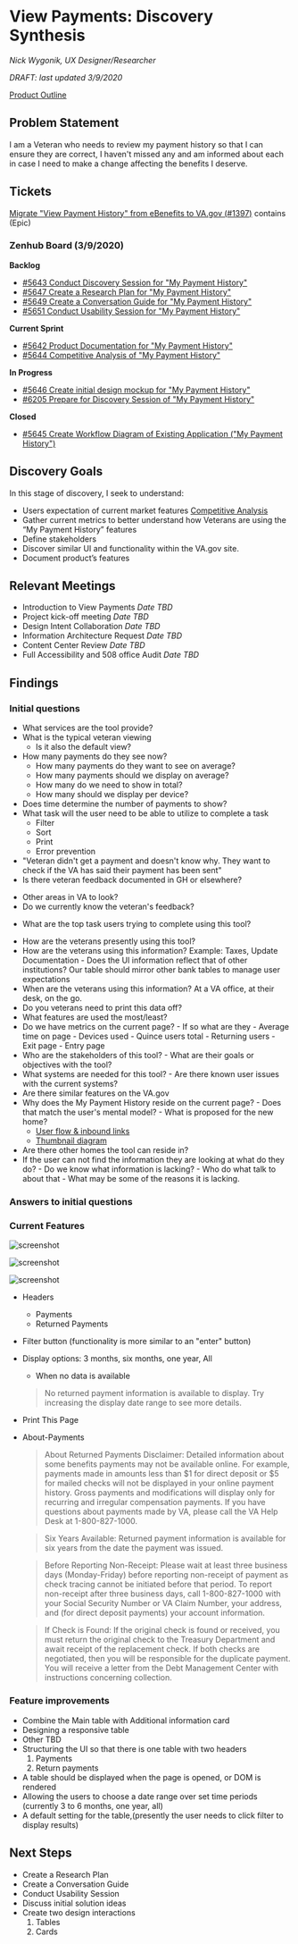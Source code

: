 # View Payments: Discovery Synthesis

*Nick Wygonik, UX Designer/Researcher*

*DRAFT: last updated 3/9/2020*

[Product Outline](https://github.com/department-of-veterans-affairs/va.gov-team/tree/master/products/payment-history)


## Problem Statement 
I am a Veteran who needs to review my payment history so that I can ensure they are correct, I haven't missed any and am informed about each in case I need to make a change affecting the benefits I deserve.

## Tickets
[Migrate "View Payment History" from eBenefits to VA.gov (#1397)]( https://app.zenhub.com/workspaces/vft-59c95ae5fda7577a9b3184f8/issues/department-of-veterans-affairs/va.gov-team/1397) contains 
(Epic)

### Zenhub Board (3/9/2020)
**Backlog**
-    [#5643 Conduct Discovery Session for "My Payment History"](https://app.zenhub.com/workspace/o/department-of-veterans-affairs/va.gov-team/issues/5643)
-    [#5647 Create a Research Plan for "My Payment History"](https://app.zenhub.com/workspace/o/department-of-veterans-affairs/va.gov-team/issues/5647)
-    [#5649 Create a Conversation Guide for "My Payment History"](https://app.zenhub.com/workspace/o/department-of-veterans-affairs/va.gov-team/issues/5649)
-    [#5651 Conduct Usability Session for "My Payment History"](https://app.zenhub.com/workspace/o/department-of-veterans-affairs/va.gov-team/issues/5651)

**Current Sprint**
-    [#5642 Product Documentation for "My Payment History"](https://app.zenhub.com/workspace/o/department-of-veterans-affairs/va.gov-team/issues/5642)
-    [#5644 Competitive Analysis of "My Payment History"](https://app.zenhub.com/workspace/o/department-of-veterans-affairs/va.gov-team/issues/5644)
    
**In Progress**
-    [#5646 Create initial design mockup for "My Payment History"](https://app.zenhub.com/workspace/o/department-of-veterans-affairs/va.gov-team/issues/5646)
-    [#6205 Prepare for Discovery Session of "My Payment History"](https://app.zenhub.com/workspace/o/department-of-veterans-affairs/va.gov-team/issues/6205)

**Closed**
-    [#5645 Create Workflow Diagram of Existing Application ("My Payment History")](https://app.zenhub.com/workspace/o/department-of-veterans-affairs/va.gov-team/issues/5645)


## Discovery Goals

In this stage of discovery, I seek to understand:

- Users expectation of current market features [Competitive Analysis]( https://github.com/department-of-veterans-affairs/va.gov-team/blob/master/teams/vsa/teams/ebenefits/features/view-payment-history/research-design/payment-history-comp-analysis.md)
- Gather current metrics to better understand how Veterans are using the “My Payment History” features
- Define stakeholders 
- Discover similar UI and functionality within the VA.gov site.
- Document product’s features

## Relevant Meetings

-    Introduction to View Payments *Date TBD*
-    Project kick-off meeting *Date TBD*
-    Design Intent Collaboration *Date TBD*
-    Information Architecture Request *Date TBD*
-    Content Center Review *Date TBD*
-    Full Accessibility and 508 office Audit *Date TBD*

## Findings

### Initial questions
+ What services are the tool provide?
+ What is the typical veteran viewing 
   - Is it also the default view? 
+ How many payments do they see now?
   - How many payments do they want to see on average?
   - How many payments should we display on average?
   - How many do we need to show in total?
   - How many should we display per device?
+ Does time determine the number of payments to show?
+ What task will the user need to be able to utilize to complete a task
   - Filter
   - Sort
   - Print
   - Error prevention
+    "Veteran didn't get a payment and doesn't know why. They want to check if the VA has said their payment has been sent"
+    Is there veteran feedback documented in GH or elsewhere?
   -    Other areas in VA to look?
   -    Do we currently know the veteran's feedback?
+ What are the top task users trying to complete using this tool?
-    How are the veterans presently using this tool?
   -    How are the veterans using this information? Example: Taxes, Update Documentation
       - Does the UI information reflect that of other institutions? Our table should mirror other bank tables to manage user expectations
-    When are the veterans using this information? At a VA office, at their desk, on the go.
-    Do you veterans need to print this data off?
-    What features are used the most/least?
-    Do we have metrics on the current page?
    -    If so what are they
    -    Average time on page
    -    Devices used
    -    Quince users total
    -    Returning users
    -    Exit page
    -    Entry page
-    Who are the stakeholders of this tool?
    -    What are their goals or objectives with the tool?
-    What systems are needed for this tool?
    -    Are there known user issues with the current systems?  
-    Are there similar features on the VA.gov
-    Why does the My Payment History reside on the current page?
    -    Does that match the user's mental model?
    -    What is proposed for the new home?
        -    [User flow & inbound links]( https://images.zenhubusercontent.com/5d6ec7967521390001c3e794/88ea6b54-e51b-4938-b72f-29c7ef6d5aa5)
        -    [Thumbnail diagram]( https://xd.adobe.com/view/44399930-6143-4192-6e80-99a0566c4092-3208/)
-    Are there other homes the tool can reside in?
-    If the user can not find the information they are looking at what do they do?
    -    Do we know what information is lacking?
    -    Who do what talk to about that
    -    What may be some of the reasons it is lacking.

### Answers to initial questions

### Current Features
 
![screenshot](images/payments-list-1.png)
 
![screenshot](images/payments-list-2.png)
 
![screenshot](images/payments-detail.png)

- Headers
    - Payments
    - Returned Payments
- Filter button (functionality is more similar to an "enter" button)
- Display options: 3 months, six months, one year, All
    - When no data is available
    > No returned payment information is available to display. Try increasing the display date range to see more details.
- Print This Page
- About-Payments
    > About Returned Payments
    > Disclaimer: Detailed information about some benefits payments may not be available online. For example, payments made in amounts less than $1 for direct deposit or $5 for mailed checks will not be displayed in your online payment history. Gross payments and modifications will display only for recurring and irregular compensation payments. If you have questions about payments made by VA, please call the VA Help Desk at 1-800-827-1000.

    > Six Years Available: Returned payment information is available for six years from the date the payment was issued.

    > Before Reporting Non-Receipt: Please wait at least three business days (Monday-Friday) before reporting non-receipt of payment as check tracing cannot be initiated before that period. To report non-receipt after three business days, call 1-800-827-1000 with your Social Security Number or VA Claim Number, your address, and (for direct deposit payments) your account information.

    > If Check is Found: If the original check is found or received, you must return the original check to the Treasury Department and await receipt of the replacement check. If both checks are negotiated, then you will be responsible for the duplicate payment. You will receive a letter from the Debt Management Center with instructions concerning collection.

    



### Feature improvements
- Combine the Main table with Additional information card
- Designing a responsive table
- Other TBD
- Structuring the UI so that there is one table with two headers 
    1. Payments
    2. Return payments
- A table should be displayed when the page is opened, or DOM is rendered
- Allowing the users to choose a date range over set time periods (currently 3 to 6 months, one year, all)
- A default setting for the table,(presently the user needs to click filter to display results)

## Next Steps
- Create a Research Plan
- Create a Conversation Guide
- Conduct Usability Session
- Discuss initial solution ideas
- Create two design interactions 
    1. Tables 
    2. Cards

